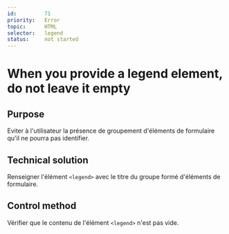 ```yaml
---
id:         71
priority:   Error
topic:      HTML
selector:   legend
status:     not started
---
```


# When you provide a legend element, do not leave it empty

## Purpose

Eviter à l'utilisateur la présence de groupement d'éléments de formulaire qu'il ne pourra pas identifier.

## Technical solution

Renseigner l'élément `<legend>` avec le titre du groupe formé d'éléments de formulaire.

## Control method

Vérifier que le contenu de l'élément `<legend>` n'est pas vide.
